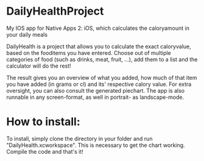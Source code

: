 # DailyHealthProject
My IOS app for Native Apps 2: iOS, which calculates the caloryamount in your daily meals

DailyHealth is a project that allows you to calculate the exact caloryvalue, based on the fooditems you have entered. Choose out of multiple categories of food (such as drinks, meat, fruit, ...), add them to a list and the calculator will do the rest! 

The result gives you an overview of what you added, how much of that item you have added (in grams or cl) and its' respective calory value. For extra oversight, you can also consult the generated piechart. The app is also runnable in any screen-format, as well in portrait- as landscape-mode.

# How to install:

To install, simply clone the directory in your folder and run "DailyHealth.xcworkspace". This is necessary to get the chart working. Compile the code and that's it!
